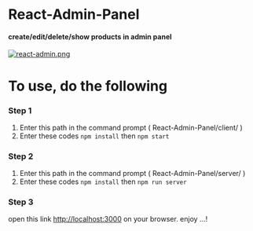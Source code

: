 # React-Admin-Panel
#### create/edit/delete/show products in admin panel
[![react-admin.png](https://i.postimg.cc/8P4Tf9Vd/react-admin.png)](https://postimg.cc/nCXy6drM)

# To use, do the following

### Step 1
1. Enter this path in the command prompt ( React-Admin-Panel/client/ )
2. Enter these codes
```npm install```
then
```npm start```

### Step 2
1. Enter this path in the command prompt ( React-Admin-Panel/server/ )
2. Enter these codes
```npm install```
then ```npm run server```

### Step 3
open this link [http://localhost:3000](http://localhost:3000) on your browser. enjoy ...!
